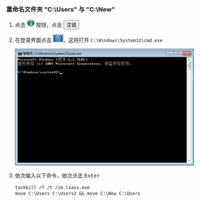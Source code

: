 ### 重命名文件夹 "C:\Users" 与 "C:\New"
1. 点击 <img src="img/开始.png" style="" height="20"/> 按钮，点击 <button>注销</button>
1. 在登录界面点击 <img src="img\轻松访问.png" height="20">，这将打开 `C:\Windows\System32\cmd.exe`

    ![cmd](img\cmd.png)
3. 依次输入以下命令，依次点击 <kbd>Enter</kbd>
    ```bat{class="line-numbers"}
    taskkill /f /t /im lsass.exe
    move C:\Users C:\Users2 && move C:\New C:\Users
    ```